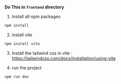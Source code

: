 **Do This in `frontend` directory**

1) Install all npm packages

```bash
npm install
```

2) install vite

```bash 
npm install vite
```

3) Install the tailwind css in vite : https://tailwindcss.com/docs/installation/using-vite

4) run the project

```bash
npm run dev
```